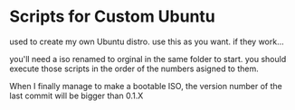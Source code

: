 # Scripts for Custom Ubuntu
used to create my own Ubuntu distro. use this as you want. if they work...

you'll need a iso renamed to orginal in the same folder to start.
you should execute those scripts in the order of the numbers asigned to them.

When I finally manage to make a bootable ISO, the version number of the last commit will be bigger than 0.1.X
